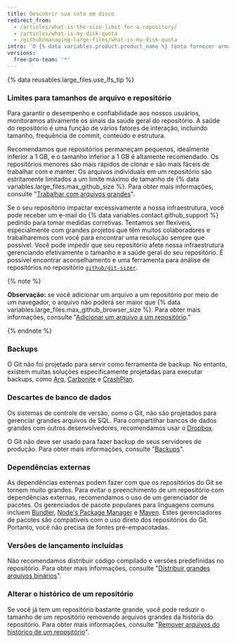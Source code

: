 ```yaml
---
title: Descobrir sua cota em disco
redirect_from:
  - /articles/what-is-the-size-limit-for-a-repository/
  - /articles/what-is-my-disk-quota
  - /github/managing-large-files/what-is-my-disk-quota
intro: 'O {% data variables.product.product_name %} tenta fornecer armazenamento abundante para todos os repositórios do Git, embora existam limites rígidos para tamanhos de arquivo e repositório.'
versions:
  free-pro-team: '*'
---
```


{% data reusables.large_files.use_lfs_tip %}

### Limites para tamanhos de arquivo e repositório

Para garantir o desempenho e confiabilidade aos nossos usuários, monitoramos ativamente os sinais da saúde geral do repositório. A saúde do repositório é uma função de vários fatores de interação, incluindo tamanho, frequência de commit, conteúdo e estrutura.

Recomendamos que repositórios permaneçam pequenos, idealmente inferior a 1 GB, e o tamanho inferior a 1 GB é altamente recomendado. Os repositórios menores são mais rápidos de clonar e são mais fáceis de trabalhar com e manter. Os arquivos individuais em um repositório são estritamente limitados a um limite máximo de tamanho de {% data variables.large_files.max_github_size %}. Para obter mais informações, consulte "[Trabalhar com arquivos grandes](/github/managing-large-files/working-with-large-files)".

Se o seu repositório impactar excessivamente a nossa infraestrutura, você pode receber um e-mail do {% data variables.contact.github_support %} pedindo para tomar medidas corretivas. Tentamos ser flexíveis, especialmente com grandes projetos que têm muitos colaboradores e trabalharemos com você para encontrar uma resolução sempre que possível. Você pode impedir que seu repositório afete nossa infraestrutura gerenciando efetivamente o tamanho e a saúde geral do seu repositório. É possível encontrar aconselhamento e uma ferramenta para análise de repositórios no repositório [`github/git-sizer`](https://github.com/github/git-sizer).

{% note %}

**Observação:** se você adicionar um arquivo a um repositório por meio de um navegador, o arquivo não poderá ser maior que {% data variables.large_files.max_github_browser_size %}. Para obter mais informações, consulte "[Adicionar um arquivo a um repositório](/github/managing-files-in-a-repository/adding-a-file-to-a-repository)."

{% endnote %}

### Backups

O Git não foi projetado para servir como ferramenta de backup. No entanto, existem muitas soluções especificamente projetadas para executar backups, como [Arq](https://www.arqbackup.com/), [Carbonite](http://www.carbonite.com/) e [CrashPlan](https://www.crashplan.com/en-us/).

### Descartes de banco de dados

Os sistemas de controle de versão, como o Git, não são projetados para gerenciar grandes arquivos de SQL. Para compartilhar bancos de dados grandes com outros desenvolvedores, recomendamos usar o [Dropbox](https://www.dropbox.com/).

O Git não deve ser usado para fazer backup de seus servidores de produção. Para obter mais informações, consulte "[Backups](/github/managing-large-files/what-is-my-disk-quota#backups)".

### Dependências externas

As dependências externas podem fazer com que os repositórios do Git se tornem muito grandes. Para evitar o preenchimento de um repositório com dependências externas, recomendamos o uso de um gerenciador de pacotes. Os gerenciados de pacote populares para linguagens comuns incluem [Bundler](http://bundler.io/), [Node's Package Manager](http://npmjs.org/) e [Maven](http://maven.apache.org/). Estes gerenciadores de pacotes são compatíveis com o uso direto dos repositórios do Git. Portanto, você não precisa de fontes pré-empacotadas.

### Versões de lançamento incluídas

Não recomendamos distribuir código compilado e versões predefinidas no repositório. Para obter mais informações, consulte "[Distribuir grandes arquivos binários](/github/managing-large-files/distributing-large-binaries)".

### Alterar o histórico de um repositório

Se você já tem um repositório bastante grande, você pode reduzir o tamanho de um repositório removendo arquivos grandes da história do repositório. Para obter mais informações, consulte "[Remover arquivos do histórico de um repositório](/github/managing-large-files/removing-files-from-a-repositorys-history)".
